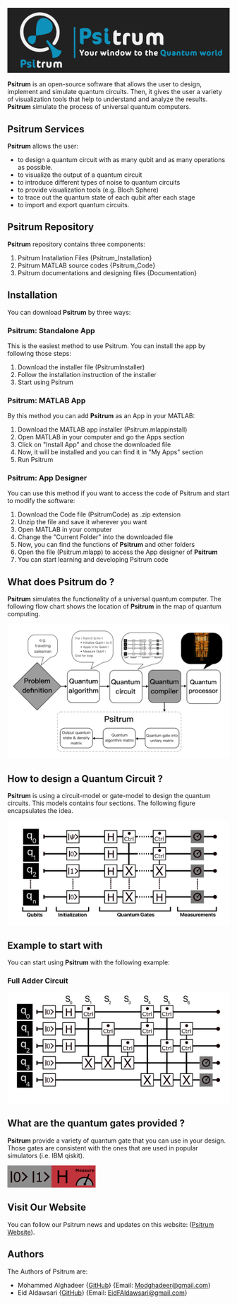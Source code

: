 ![Image](Documentation/Psitrum_Header.jpeg)


**Psitrum** is an open-source software that allows the user to design, implement and simulate quantum circuits. Then, it gives the user a variety of visualization tools that help to understand and analyze the results. **Psitrum** simulate the process of universal quantum computers. 


## Psitrum Services
**Psitrum** allows the user:
- to design a quantum circuit with as many qubit and as many operations as possible.
- to visualize the output of a quantum circuit
- to introduce different types of noise to quantum circuits
- to provide visualization tools (e.g. Bloch Sphere)
- to trace out the quantum state of each qubit after each stage
- to import and export quantum circuits.

## Psitrum Repository

**Psitrum** repository contains three components:
1. Psitrum Installation Files {Psitrum_Installation}
2. Psitrum MATLAB source codes {Psitrum_Code}
3. Psitrum documentations and designing files {Documentation}

## Installation
You can download **Psitrum** by three ways:
### Psitrum: Standalone App
This is the easiest method to use Psitrum. You can install the app by following those steps:
1. Download the installer file (PsitrumInstaller)
2. Follow the installation instruction of the installer
3. Start using Psitrum

### **Psitrum**: MATLAB App
By this method you can add **Psitrum** as an App in your MATLAB:
1. Download the MATLAB app installer (Psitrum.mlappinstall)
2. Open MATLAB in your computer and go the Apps section
3. Click on "Install App" and chose the downloaded file
4. Now, it will be installed and you can find it in "My Apps" section
5. Run Psitrum

### Psitrum: App Designer
You can use this method if you want to access the code of Psitrum and start to modify the software:
1. Download the Code file (PsitrumCode) as .zip extension
2. Unzip the file and save it wherever you want
3. Open MATLAB in your computer
4. Change the "Current Folder" into the downloaded file
5. Now, you can find the functions of **Psitrum** and other folders 
6. Open the file (Psitrum.mlapp) to access the App designer of **Psitrum**
7. You can start learning and developing Psitrum code

## What does Psitrum do ?
**Psitrum** simulates the functionality of a universal quantum computer. The following flow chart shows the location of **Psitrum** in the map of quantum computing.

![Image](Documentation/Quantumsimulatorflowchart.jpeg)

## How to design a Quantum Circuit ?
**Psitrum** is using a circuit-model or gate-model to design the quantum circuits. This models contains four sections. 
The following figure encapsulates the idea.

![Image](Documentation/Circuitmodelexample.jpeg)

## Example to start with
You can start using **Psitrum** with the following example:

### Full Adder Circuit
![Image](Documentation/FullAdder.jpeg)

## What are the quantum gates provided ?
**Psitrum** provide a variety of quantum gate that you can use in your design. Those gates are consistent with the ones that are used in popular simulators (i.e. IBM qiskit).

![Image](Documentation/Gates/0.jpeg)![Image](Documentation/Gates/1.jpeg)![Image](Documentation/Gates/H.jpeg)![Image](Documentation/Gates/measure.jpeg)
## Visit Our Website

You can follow our Psitrum news and updates on this website: ([Psitrum Website](https://github.com/MoGhadeer/Psitrum.git)).

## Authors

The Authors of Psitrum are:
- Mohammed Alghadeer {[GitHub](https://github.com/MoGhadeer)} {Email: Modghadeer@gmail.com}
- Eid Aldawsari {[GitHub](https://github.com/EidFAldawsari)} {Email: EidFAldawsari@gmail.com}
